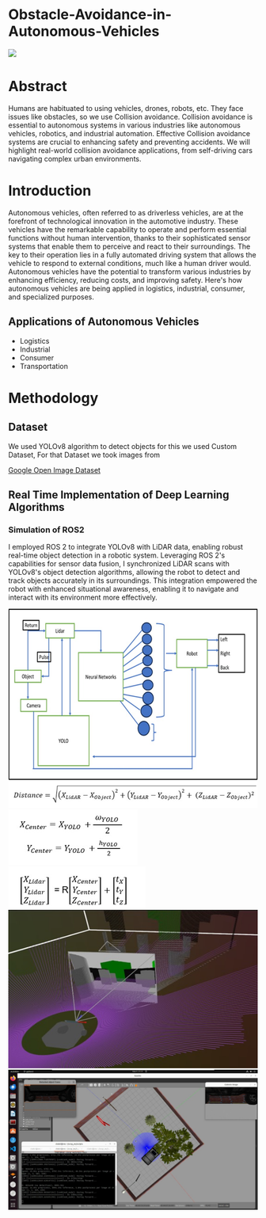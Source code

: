 # Obstacle-Avoidance-in-Autonomous-Vehicles
<img src="https://ksra.eu/wp-content/uploads/2020/06/cars16.jpg" >
<h1>Abstract</h1>
<p>Humans are habituated to using vehicles, drones, robots, etc. They face issues like obstacles, so we use Collision avoidance. Collision avoidance is essential to autonomous systems in various industries like autonomous vehicles, robotics, and industrial automation. Effective Collision avoidance systems are crucial to enhancing safety and preventing accidents. We will highlight real-world collision avoidance applications, from self-driving cars navigating complex urban environments.</p>
<h1>Introduction</h1>
<p>Autonomous vehicles, often referred to as driverless vehicles, are at the forefront of technological innovation in the automotive industry. These vehicles have the remarkable capability to operate and perform essential functions without human intervention, thanks to their sophisticated sensor systems that enable them to perceive and react to their surroundings. The key to their operation lies in a fully automated driving system that allows the vehicle to respond to external conditions, much like a human driver would. Autonomous vehicles have the potential to transform various industries by enhancing efficiency, reducing costs, and improving safety. Here's how autonomous vehicles are being applied in logistics, industrial, consumer, and specialized purposes.</p>
<h2>Applications of Autonomous Vehicles </h2>
<ul>
  <li>Logistics</li>
  <li>Industrial</li>
  <li>Consumer</li>
  <li>Transportation</li>
</ul>
<h1>Methodology</h1>
<h2>Dataset</h2>
<p>We used YOLOv8 algorithm to detect objects for this we used Custom Dataset, For that Dataset we took images from</p>
<a href="https://storage.googleapis.com/openimages/web/index.html">Google Open Image Dataset</a>
<h2>Real Time Implementation of Deep Learning Algorithms</h2>
<h3>Simulation of ROS2</h3>
<p>I employed ROS 2 to integrate YOLOv8 with LiDAR data, enabling robust real-time object detection in a robotic system. Leveraging ROS 2's capabilities for sensor data fusion, I synchronized LiDAR scans with YOLOv8's object detection algorithms, allowing the robot to detect and track objects accurately in its surroundings. This integration empowered the robot with enhanced situational awareness, enabling it to navigate and interact with its environment more effectively.</p>

<img src="Images/img1.jpg" >
<img src="Images/img2.jpg" >
<img src="Images/img3.jpg" >
<img src="Images/img4.jpg" >
<img src="Images/img5.jpg" >
<img src="Images/img6.jpg" >


